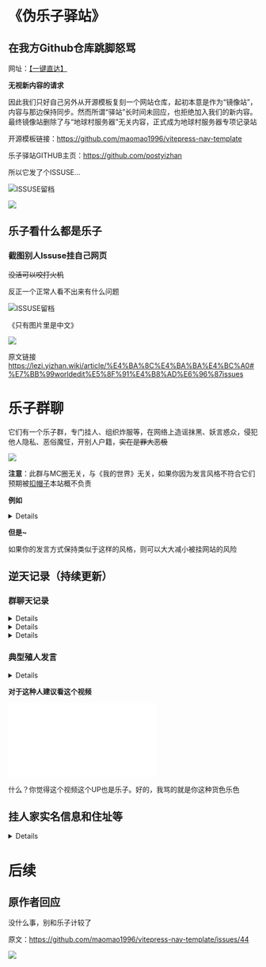 # 《伪乐子驿站》

## 在我方Github仓库跳脚怒骂

网址：[【一键直达】](https://github.com/MinecraftEarthVillage/lezi/issues/1)

**无视新内容的请求**

因此我们只好自己另外从开源模板复刻一个网站仓库，起初本意是作为“镜像站”，内容与那边保持同步。然而所谓“驿站”长时间未回应，也拒绝加入我们的新内容。最终镜像站删除了与“地球村服务器”无关内容，正式成为地球村服务器专项记录站

开源模板链接：https://github.com/maomao1996/vitepress-nav-template

乐子驿站GITHUB主页：https://github.com/postyizhan

所以它发了个ISSUSE...

![ISSUSE留档](/others/乐子驿站/屏幕截图_20-1-2025_205541_github.com.jpeg)

![](/others/乐子驿站/3.jpg)


## 乐子看什么都是乐子

### 截图别人Issuse挂自己网页

~~没活可以咬打火机~~

反正一个正常人看不出来有什么问题

![ISSUSE留档](/others/乐子驿站/别人提的反馈也挂出去.png)

《只有图片里是中文》

![](/others/乐子驿站/worldedit.png)

原文链接 https://lezi.yizhan.wiki/article/%E4%BA%8C%E4%BA%BA%E4%BC%A0#%E7%BB%99worldedit%E5%8F%91%E4%B8%AD%E6%96%87issues

# 乐子群聊

它们有一个乐子群，专门挂人、组织炸服等，在网络上造谣抹黑、妖言惑众，侵犯他人隐私、恶俗魔怔，开别人户籍，~~实在是罪大恶极~~

![](/others/乐子驿站/乐子群聊.jpg)



**注意**：此群与MC圈无关，与《我的世界》无关，如果你因为发言风格不符合它们预期被[扣帽子](https://lezi.yizhan.wiki/)本站概不负责

**例如**

<details>

- 原文地址：

https://lezi.yizhan.wiki/article/Pojun%E4%BC%A0

https://lezi.yizhan.wiki/article/NiceHello%E4%BC%A0

![](/others/乐子驿站/发言不合它们预期.png)

</details>

**但是~**

如果你的发言方式保持类似于这样的风格，则可以大大减小被挂网站的风险

[](/others/乐子驿站/模范发言.jpg)

## 逆天记录（持续更新）

### 群聊天记录

<details>

![](/others/乐子驿站/1.jpg)

</details>

<details>

![](/others/乐子驿站/2.jpg)

</details>

<details>

### 试图举报我方网站，但不料我们只是模板相同

![](/others/乐子驿站/试图举报.jpg)

</details>

### 典型殖人发言

<details>

![](/others/乐子驿站/殖人言论.jpg)

**这就得发一下QQ了**

![](/others/乐子驿站/殖人2.jpg)

</details>

**对于这种人建议看这个视频**

<iframe src="//player.bilibili.com/player.html?isOutside=true&aid=1656728206&bvid=BV1UE421c7zR&cid=25656363767&p=1" scrolling="no" border="0" frameborder="no" framespacing="0" allowfullscreen="true"></iframe>

什么？你觉得这个视频这个UP也是乐子。好的，我骂的就是你这种货色乐色

## 挂人家实名信息和住址等

<details>

![](/others/乐子驿站/挂别人实名信息.png)

</details>

# 后续

## 原作者回应

没什么事，别和乐子计较了

原文：https://github.com/maomao1996/vitepress-nav-template/issues/44

![](/others/乐子驿站/原作者回应.png)